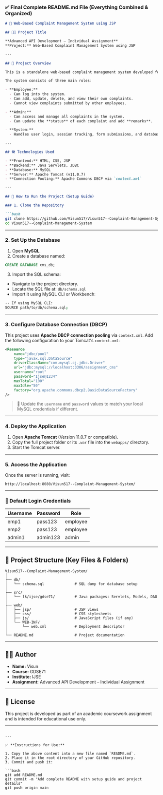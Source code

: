 

### ✅ **Final Complete README.md** File (Everything Combined & Organized)

````markdown
# 📌 Web-Based Complaint Management System using JSP

## 🧑‍💻 Project Title

**Advanced API Development – Individual Assignment**  
**Project:** Web-Based Complaint Management System using JSP

---

## 📖 Project Overview

This is a standalone web-based complaint management system developed for an academic assignment using Java technologies.

The system consists of three main roles:

- **Employee:**
  - Can log into the system.
  - Can add, update, delete, and view their own complaints.
  - Cannot view complaints submitted by other employees.

- **Admin:**
  - Can access and manage all complaints in the system.
  - Can update the **status** of each complaint and add **remarks**.

- **System:**
  - Handles user login, session tracking, form submissions, and database interactions through a servlet-based MVC structure.

---

## 🛠️ Technologies Used

- **Frontend:** HTML, CSS, JSP
- **Backend:** Java Servlets, JDBC
- **Database:** MySQL
- **Server:** Apache Tomcat (v11.0.7)
- **Connection Pooling:** Apache Commons DBCP via `context.xml`

---

## 🚀 How to Run the Project (Setup Guide)

### 1. Clone the Repository

```bash
git clone https://github.com/Visun517/Visun517--Complaint-Management-System.git
cd Visun517--Complaint-Management-System
````

---

### 2. Set Up the Database

1. Open **MySQL**.
2. Create a database named:

```sql
CREATE DATABASE cms_db;
```

3. Import the SQL schema:

* Navigate to the project directory.
* Locate the SQL file at: `db/schema.sql`
* Import it using MySQL CLI or Workbench:

```bash
-- If using MySQL CLI:
SOURCE path/to/db/schema.sql;
```

---

### 3. Configure Database Connection (DBCP)

This project uses **Apache DBCP connection pooling** via `context.xml`. Add the following configuration to your Tomcat's `context.xml`:

```xml
<Resource
    name="jdbc/pool"
    type="javax.sql.DataSource"
    driverClassName="com.mysql.cj.jdbc.Driver"
    url="jdbc:mysql://localhost:3306/assignment_cms"
    username="root"
    password="Ijse@1234"
    maxTotal="100"
    maxIdle="50"
    factory="org.apache.commons.dbcp2.BasicDataSourceFactory"
/>
```

> 🔐 Update the `username` and `password` values to match your local MySQL credentials if different.

---

### 4. Deploy the Application

1. Open **Apache Tomcat** (Version 11.0.7 or compatible).
2. Copy the full project folder or its `.war` file into the `webapps/` directory.
3. Start the Tomcat server.

---

### 5. Access the Application

Once the server is running, visit:

```
http://localhost:8080/Visun517--Complaint-Management-System/
```

---

### 🔐 Default Login Credentials

| Username | Password | Role     |
| -------- | -------- | -------- |
| emp1     | pass123  | employee |
| emp2     | pass123  | employee |
| admin1   | admin123 | admin    |

---

## 📁 Project Structure (Key Files & Folders)

```
Visun517--Complaint-Management-System/
│
├── db/
│   └── schema.sql              # SQL dump for database setup
│
├── src/
│   └── lk/ijse/gdse71/         # Java packages: Servlets, Models, DAO
│
├── web/
│   ├── jsp/                    # JSP views
│   ├── css/                    # CSS stylesheets
│   ├── js/                     # JavaScript files (if any)
│   └── WEB-INF/
│       └── web.xml             # Deployment descriptor
│
└── README.md                   # Project documentation
```

---

## 🙋‍♂️ Author

* **Name:** Visun
* **Course:** GDSE71
* **Institute:** IJSE
* **Assignment:** Advanced API Development – Individual Assignment

---

## 📄 License

This project is developed as part of an academic coursework assignment and is intended for educational use only.

---

````

---

✅ **Instructions for Use:**

1. Copy the above content into a new file named `README.md`.
2. Place it in the root directory of your GitHub repository.
3. Commit and push it:

```bash
git add README.md
git commit -m "Add complete README with setup guide and project details"
git push origin main
````
